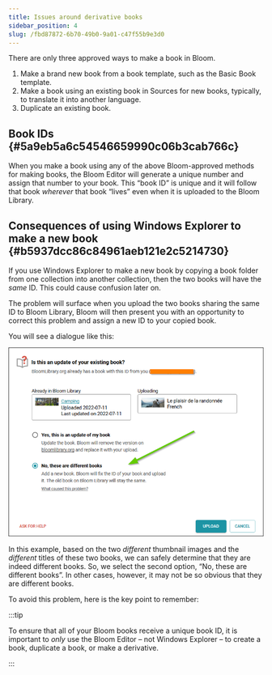 ```yaml
---
title: Issues around derivative books
sidebar_position: 4
slug: /fbd87872-6b70-49b0-9a01-c47f55b9e3d0
---
```




There are only three approved ways to make a book in Bloom.

1. Make a brand new book from a book template, such as the Basic Book template.
1. Make a book using an existing book in Sources for new books, typically, to translate it into another language.
1. Duplicate an existing book.

## Book IDs {#5a9eb5a6c54546659990c06b3cab766c}


When you make a book using any of the above Bloom-approved methods for making books, the Bloom Editor will generate a unique number and assign that number to your book. This “book ID” is unique and it will follow that book _wherever_ that book “lives” even when it is uploaded to the Bloom Library.


## Consequences of using Windows Explorer to make a new book {#b5937dcc86c84961aeb121e2c5214730}


If you use Windows Explorer to make a new book by copying a book folder from one collection into another collection, then the two books will have the _same_ ID. This could cause confusion later on.


The problem will surface when you upload the two books sharing the same ID to Bloom Library, Bloom will then present you with an opportunity to correct this problem and assign a new ID to your copied book.


You will see a dialogue like this:


![](./1104955153.png)


In this example, based on the two _different_ thumbnail images and the _different_ titles of these two books, we can safely determine that they are indeed different books. So, we select the second option, “No, these are different books”. In other cases, however, it may not be so obvious that they are different books.


To avoid this problem, here is the key point to remember:


:::tip

To ensure that all of your Bloom books receive a unique book ID, it is important to _only_ use the Bloom Editor – not Windows Explorer – to create a book, duplicate a book, or make a derivative.

:::



